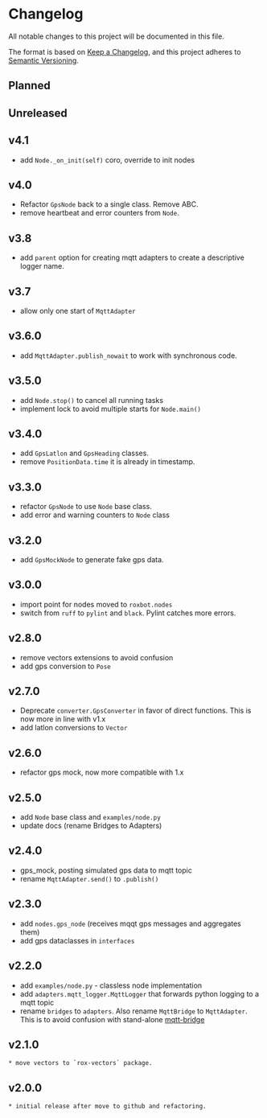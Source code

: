 # Changelog
All notable changes to this project will be documented in this file.

The format is based on [Keep a Changelog](https://keepachangelog.com/en/1.0.0/), and this project adheres to [Semantic Versioning](https://semver.org/spec/v2.0.0.html).


## Planned




## Unreleased

## v4.1

* add `Node._on_init(self)` coro, override to init nodes


## v4.0

* Refactor `GpsNode` back to a single class. Remove ABC.
* remove heartbeat and error counters from `Node`.


## v3.8

* add `parent` option for creating mqtt adapters to create a descriptive logger name.

## v3.7

* allow only one start of `MqttAdapter`

## v3.6.0

* add `MqttAdapter.publish_nowait` to work with synchronous code.

## v3.5.0

* add `Node.stop()` to cancel all running tasks
* implement lock to avoid multiple starts for `Node.main()`



## v3.4.0

* add `GpsLatlon` and `GpsHeading` classes.
* remove `PositionData.time` it is already in timestamp.


## v3.3.0

* refactor `GpsNode` to use `Node` base class.
* add error and warning counters to `Node` class

## v3.2.0

* add `GpsMockNode` to generate fake gps data.

## v3.0.0

* import point for nodes moved to `roxbot.nodes`
* switch from `ruff` to `pylint` and `black`. Pylint catches more errors.


## v2.8.0

* remove vectors extensions to avoid confusion
* add gps conversion to `Pose`


## v2.7.0

* Deprecate `converter.GpsConverter` in favor of direct functions. This is now more in line with v1.x
* add latlon conversions to `Vector`


## v2.6.0
* refactor gps mock, now more compatible with 1.x


## v2.5.0

* add `Node` base class and `examples/node.py`
* update docs (rename Bridges to Adapters)

## v2.4.0
* gps_mock, posting simulated gps data to mqtt topic
* rename `MqttAdapter.send()` to `.publish()`


## v2.3.0

* add `nodes.gps_node` (receives mqqt gps messages and aggregates them)
* add gps dataclasses in `interfaces`

## v2.2.0

* add `examples/node.py` - classless node implementation
* add `adapters.mqtt_logger.MqttLogger` that forwards python logging to a mqtt topic
* rename `bridges` to `adapters`. Also rename `MqttBridge` to `MqttAdapter`. This is to avoid confusion with
stand-alone [mqtt-bridge](https://gitlab.com/roxautomation/components/mqtt-bridge)

## v2.1.0
    * move vectors to `rox-vectors` package.


## v2.0.0
    * initial release after move to github and refactoring.
